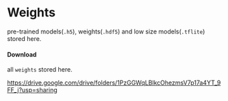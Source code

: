 # Weights

pre-trained models(`.h5`), weights(`.hdf5`) and low size models(`.tflite`) stored here.

#### Download

all `weights` stored here.

https://drive.google.com/drive/folders/1PzGGWqLBlkcOhezmsV7p17a4YT_9FF_j?usp=sharing
